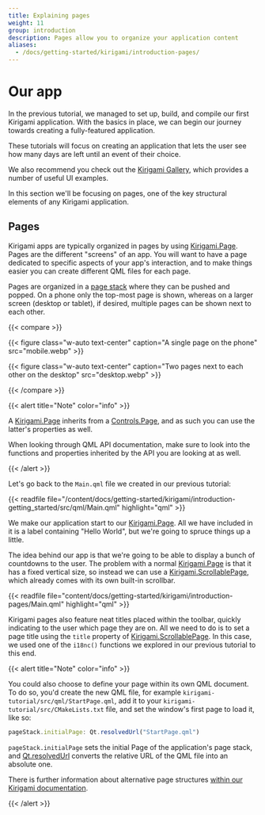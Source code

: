 ```yaml
---
title: Explaining pages
weight: 11
group: introduction
description: Pages allow you to organize your application content
aliases:
  - /docs/getting-started/kirigami/introduction-pages/
---
```

# Our app

In the previous tutorial, we managed to set up, build, and compile our first Kirigami application. With the basics in place, we can begin our journey towards creating a fully-featured application.

These tutorials will focus on creating an application that lets the user see how many days are left until an event of their choice.

We also recommend you check out the [Kirigami Gallery](https://apps.kde.org/en/kirigami2.gallery), which provides a number of useful UI examples.

In this section we'll be focusing on pages, one of the key structural elements of any Kirigami application.

## Pages

Kirigami apps are typically organized in pages by using [Kirigami.Page](docs:kirigami2;Page). Pages are the different "screens" of an app. You will want to have a page dedicated to specific aspects of your app's interaction, and to make things easier you can create different QML files for each page.

Pages are organized in a [page stack](docs:kirigami2;AbstractApplicationWindow::pageStack) where they can be pushed and popped. On a phone only the top-most page is shown, whereas on a larger screen (desktop or tablet), if desired, multiple pages can be shown next to each other.

{{< compare >}}

{{< figure class="w-auto text-center" caption="A single page on the phone" src="mobile.webp" >}}

{{< figure class="w-auto text-center" caption="Two pages next to each other on the desktop" src="desktop.webp" >}}

{{< /compare >}}

{{< alert title="Note" color="info" >}}

A [Kirigami.Page](docs:kirigami2;Page) inherits from a [Controls.Page](docs:qtquickcontrols;QtQuick.Controls.Page), and as such you can use the latter's properties as well.

When looking through QML API documentation, make sure to look into the functions and properties inherited by the API you are looking at as well.

{{< /alert >}}

Let's go back to the `Main.qml` file we created in our previous tutorial:

{{< readfile file="/content/docs/getting-started/kirigami/introduction-getting_started/src/qml/Main.qml" highlight="qml" >}}

We make our application start to our [Kirigami.Page](docs:kirigami2;Page). All we have included in it is a label containing "Hello World", but we're going to spruce things up a little.

The idea behind our app is that we're going to be able to display a bunch of countdowns to the user. The problem with a normal [Kirigami.Page](docs:kirigami2;Page) is that it has a fixed vertical size, so instead we can use a [Kirigami.ScrollablePage](docs:kirigami2;ScrollablePage), which already comes with its own built-in scrollbar.

{{< readfile file="content/docs/getting-started/kirigami/introduction-pages/Main.qml" highlight="qml" >}}

Kirigami pages also feature neat titles placed within the toolbar, quickly indicating to the user which page they are on. All we need to do is to set a page title using the `title` property of [Kirigami.ScrollablePage](docs:kirigami2;ScrollablePage). In this case, we used one of the `i18nc()` functions we explored in our previous tutorial to this end.

{{< alert title="Note" color="info" >}}

You could also choose to define your page within its own QML document. To do so, you'd create the new QML file, for example `kirigami-tutorial/src/qml/StartPage.qml`, add it to your `kirigami-tutorial/src/CMakeLists.txt` file, and set the window's first page to load it, like so:

```js
pageStack.initialPage: Qt.resolvedUrl("StartPage.qml")
```

`pageStack.initialPage` sets the initial Page of the application's page stack, and [Qt.resolvedUrl](docs:qtqml;QtQml.Qt::resolvedUrl) converts the relative URL of the QML file into an absolute one.

There is further information about alternative page structures [within our Kirigami documentation](/docs/getting-started/kirigami/components-pagerow_pagestack).

{{< /alert >}}
